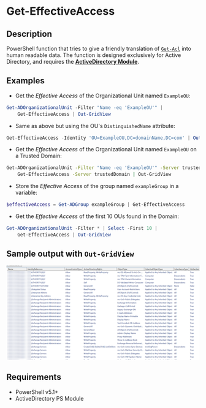# Get-EffectiveAccess

## Description

PowerShell function that tries to give a friendly translation of [`Get-Acl`](https://docs.microsoft.com/en-us/powershell/module/microsoft.powershell.security/get-acl?view=powershell-7.2) into human readable data. The function is designed exclusively for Active Directory, and requires the [__ActiveDirectory Module__](https://docs.microsoft.com/en-us/powershell/module/activedirectory/?view=windowsserver2022-ps).

## Examples


- Get the _Effective Access_ of the Organizational Unit named `ExampleOU`:

```powershell
Get-ADOrganizationalUnit -Filter "Name -eq 'ExampleOU'" |
    Get-EffectiveAccess | Out-GridView
```

- Same as above but using the OU's `DistinguishedName` attribute:

```powershell
Get-EffectiveAccess -Identity 'OU=ExampleOU,DC=domainName,DC=com' | Out-GridView
```

- Get the _Effective Access_ of the Organizational Unit named `ExampleOU` on a Trusted Domain:

```sh
Get-ADOrganizationalUnit -Filter "Name -eq 'ExampleOU'" -Server trustedDomain |
    Get-EffectiveAccess -Server trustedDomain | Out-GridView
```

- Store the _Effective Access_ of the group named `exampleGroup` in a variable:

```powershell
$effectiveAccess = Get-ADGroup exampleGroup | Get-EffectiveAccess
```

- Get the _Effective Access_ of the first 10 OUs found in the Domain:

```powershell
Get-ADOrganizationalUnit -Filter * | Select -First 10 |
    Get-EffectiveAccess | Out-GridView
```

## Sample output with `Out-GridView`

![exampleoutput](/Screenshot/effectiveAccess.png?raw=true)

## Requirements

- PowerShell v5.1+
- ActiveDirectory PS Module